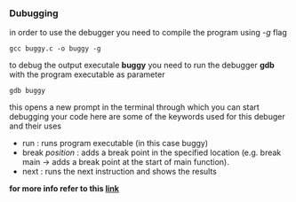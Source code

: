 ### Dubugging

in order to use the debugger you need to compile the program using _-g_ flag

    gcc buggy.c -o buggy -g

to debug the output executale **buggy** you need to run the debugger **gdb** with the program executable as parameter

    gdb buggy

this opens a new prompt in the terminal through which you can start debugging your code
here are some of the keywords used for this debuger and their uses

- run : runs program executable (in this case buggy)
- break _position_ : adds a break point in the specified location (e.g. break main -> adds a break point at the start of main function).
- next : runs the next instruction and shows the results

**for more info refer to this [link](https://darkdust.net/files/GDB%20Cheat%20Sheet.pdf)**

